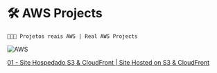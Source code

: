 # 🛠️ AWS Projects

```
👨🏻‍💻 Projetos reais AWS | Real AWS Projects

```
![AWS](https://img.shields.io/badge/Amazon_AWS-FF9900?style=for-the-badge&logo=amazonaws&logoColor=white)<br>

[01 - Site Hospedado S3 & CloudFront | Site Hosted on S3 & CloudFront](https://github.com/diegonery465/Desafio-DIO/tree/main/FlexCSSInstagram)<br>
